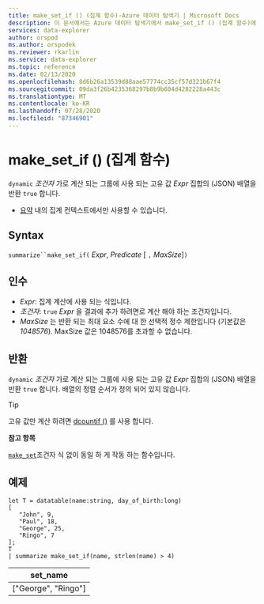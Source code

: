 ```yaml
---
title: make_set_if () (집계 함수)-Azure 데이터 탐색기 | Microsoft Docs
description: 이 문서에서는 Azure 데이터 탐색기에서 make_set_if () (집계 함수)에 대해 설명 합니다.
services: data-explorer
author: orspod
ms.author: orspodek
ms.reviewer: rkarlin
ms.service: data-explorer
ms.topic: reference
ms.date: 02/13/2020
ms.openlocfilehash: 8d6b26a13539d88aae57774cc35cf57d321b67f4
ms.sourcegitcommit: 09da3f26b4235368297b8b9b604d4282228a443c
ms.translationtype: MT
ms.contentlocale: ko-KR
ms.lasthandoff: 07/28/2020
ms.locfileid: "87346901"
---
```

# <a name="make_set_if-aggregation-function"></a>make_set_if () (집계 함수)

`dynamic` *조건자* 가로 계산 되는 그룹에 사용 되는 고유 값 *Expr* 집합의 (JSON) 배열을 반환 `true` 합니다.

* [요약](summarizeoperator.md) 내의 집계 컨텍스트에서만 사용할 수 있습니다.

## <a name="syntax"></a>Syntax

`summarize``make_set_if(` *Expr*, *Predicate* [ `,` *MaxSize*]`)`

## <a name="arguments"></a>인수

* *Expr*: 집계 계산에 사용 되는 식입니다.
* *조건자*: `true` *Expr* 을 결과에 추가 하려면로 계산 해야 하는 조건자입니다.
* *MaxSize* 는 반환 되는 최대 요소 수에 대 한 선택적 정수 제한입니다 (기본값은 *1048576*). MaxSize 값은 1048576를 초과할 수 없습니다.

## <a name="returns"></a>반환

`dynamic` *조건자* 가로 계산 되는 그룹에 사용 되는 고유 값 *Expr* 집합의 (JSON) 배열을 반환 `true` 합니다.
배열의 정렬 순서가 정의 되어 있지 않습니다.

> [!TIP]
> 고유 값만 계산 하려면 [dcountif ()](dcountif-aggfunction.md) 를 사용 합니다.

**참고 항목**

[`make_set`](./makeset-aggfunction.md)조건자 식 없이 동일 하 게 작동 하는 함수입니다.

## <a name="example"></a>예제

```kusto
let T = datatable(name:string, day_of_birth:long)
[
   "John", 9,
   "Paul", 18,
   "George", 25,
   "Ringo", 7
];
T
| summarize make_set_if(name, strlen(name) > 4)
```

|set_name|
|----|
|["George", "Ringo"]|